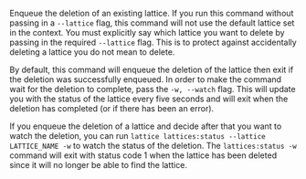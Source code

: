 Enqueue the deletion of an existing lattice. If you run this command without passing in a `--lattice` flag, this command will not use the default lattice set in the context. You must explicitly say which lattice you want to delete by passing in the required `--lattice` flag. This is to protect against accidentally deleting a lattice you do not mean to delete.

By default, this command will enqueue the deletion of the lattice then exit if the deletion was successfully enqueued. In order to make the command wait for the deletion to complete, pass the `-w, --watch` flag. This will update you with the status of the lattice every five seconds and will exit when the deletion has completed (or if there has been an error).

If you enqueue the deletion of a lattice and decide after that you want to watch the deletion, you can run `lattice lattices:status --lattice LATTICE_NAME -w` to watch the status of the deletion. The `lattices:status -w` command will exit with status code 1 when the lattice has been deleted since it will no longer be able to find the lattice.
